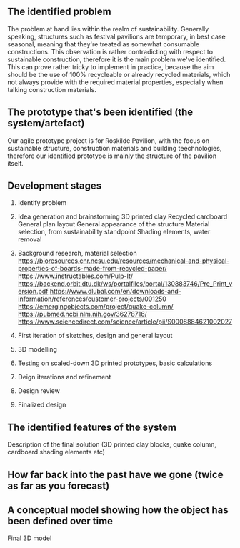 ## The identified problem

The problem at hand lies within the realm of sustainability. Generally speaking, structures such as festival pavilions are temporary, in best case seasonal, meaning that they're treated as somewhat consumable constructions. This observation is rather contradicting with respect to sustainable construction, therefore it is the main problem we've identified. This can prove rather tricky to implement in practice, because the aim should be the use of 100% recycleable or already recycled materials, which not always provide with the required material properties, especially when talking construction materials.

## The prototype that's been identified (the system/artefact)

Our agile prototype project is for Roskilde Pavilion, with the focus on sustainable structure, construction materials and building teechnologies, therefore our identified prototype is mainly the structure of the pavilion itself.

## Development stages

1. Identify problem
2. Idea generation and brainstorming
   3D printed clay
   Recycled cardboard
   General plan layout
   General appearance of the structure
   Material selection, from sustainability standpoint
   Shading elements, water removal
   
9. Background research, material selection
   https://bioresources.cnr.ncsu.edu/resources/mechanical-and-physical-properties-of-boards-made-from-recycled-paper/
   https://www.instructables.com/Pulp-It/
   https://backend.orbit.dtu.dk/ws/portalfiles/portal/130883746/Pre_Print_version.pdf
   https://www.dlubal.com/en/downloads-and-information/references/customer-projects/001250
   https://emergingobjects.com/project/quake-column/
   https://pubmed.ncbi.nlm.nih.gov/36278716/
   https://www.sciencedirect.com/science/article/pii/S0008884621002027
   
11. First iteration of sketches, design and general layout
12. 3D modelling
13. Testing on scaled-down 3D printed prototypes, basic calculations
14. Deign iterations and refinement
15. Design review
16. Finalized design

## The identified features of the system

Description of the final solution (3D printed clay blocks, quake column, cardboard shading elements etc)

## How far back into the past have we gone (twice as far as you forecast)

## A conceptual model showing how the object has been defined over time

Final 3D model

